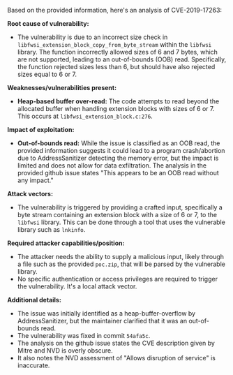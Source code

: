 Based on the provided information, here's an analysis of CVE-2019-17263:

**Root cause of vulnerability:**
- The vulnerability is due to an incorrect size check in `libfwsi_extension_block_copy_from_byte_stream` within the `libfwsi` library. The function incorrectly allowed sizes of 6 and 7 bytes, which are not supported, leading to an out-of-bounds (OOB) read. Specifically, the function rejected sizes less than 6, but should have also rejected sizes equal to 6 or 7.

**Weaknesses/vulnerabilities present:**
- **Heap-based buffer over-read:** The code attempts to read beyond the allocated buffer when handling extension blocks with sizes of 6 or 7. This occurs at `libfwsi_extension_block.c:276`.

**Impact of exploitation:**
- **Out-of-bounds read:** While the issue is classified as an OOB read, the provided information suggests it could lead to a program crash/abortion due to AddressSanitizer detecting the memory error, but the impact is limited and does not allow for data exfiltration. The analysis in the provided github issue states "This appears to be an OOB read without any impact."

**Attack vectors:**
- The vulnerability is triggered by providing a crafted input, specifically a byte stream containing an extension block with a size of 6 or 7, to the `libfwsi` library. This can be done through a tool that uses the vulnerable library such as `lnkinfo`.

**Required attacker capabilities/position:**
- The attacker needs the ability to supply a malicious input, likely through a file such as the provided `poc.zip`, that will be parsed by the vulnerable library.
- No specific authentication or access privileges are required to trigger the vulnerability. It's a local attack vector.

**Additional details:**
- The issue was initially identified as a heap-buffer-overflow by AddressSanitizer, but the maintainer clarified that it was an out-of-bounds read.
- The vulnerability was fixed in commit `54afa5c`.
- The analysis on the github issue states the CVE description given by Mitre and NVD is overly obscure.
- It also notes the NVD assessment of "Allows disruption of service" is inaccurate.